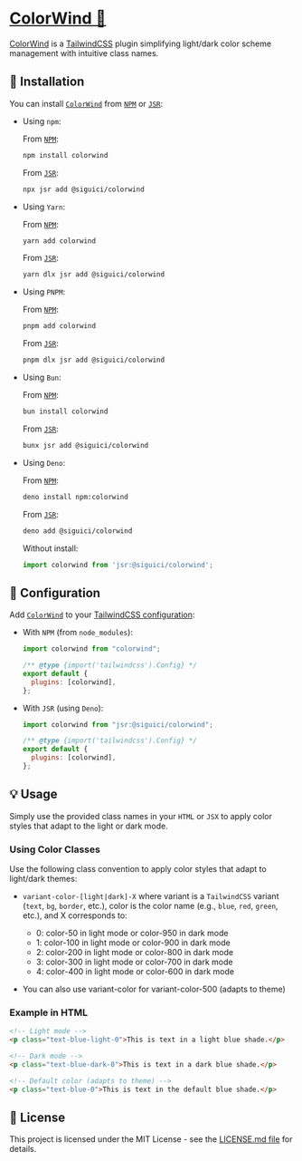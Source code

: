 # [ColorWind 🎨](https://colorwind.js.org)

[ColorWind](https://colorwind.js.org) is a [TailwindCSS](https://tailwindcss.com) plugin simplifying light/dark color scheme management with intuitive class names.

## 🚀 Installation

You can install [`ColorWind`](https://colorwind.js.org) from [`NPM`](https://npmjs.com/package/colorwind) or [`JSR`](https://jsr.io/@siguici/colorwind):

- Using `npm`:

  From [`NPM`](https://npmjs.com/package/colorwind):

  ```bash
  npm install colorwind
  ```

  From [`JSR`](https://jsr.io/@siguici/colorwind):

  ```bash
  npx jsr add @siguici/colorwind
  ```

- Using `Yarn`:

  From [`NPM`](https://npmjs.com/package/colorwind):

  ```bash
  yarn add colorwind
  ```

  From [`JSR`](https://jsr.io/@siguici/colorwind):

  ```bash
  yarn dlx jsr add @siguici/colorwind
  ```

- Using `PNPM`:

  From [`NPM`](https://npmjs.com/package/colorwind):

  ```bash
  pnpm add colorwind
  ```

  From [`JSR`](https://jsr.io/@siguici/colorwind):

  ```bash
  pnpm dlx jsr add @siguici/colorwind
  ```

- Using `Bun`:

  From [`NPM`](https://npmjs.com/package/colorwind):

  ```bash
  bun install colorwind
  ```

  From [`JSR`](https://jsr.io/@siguici/colorwind):

  ```bash
  bunx jsr add @siguici/colorwind
  ```

- Using `Deno`:

  From [`NPM`](https://npmjs.com/package/colorwind):

  ```bash
  deno install npm:colorwind
  ```

  From [`JSR`](https://jsr.io/@siguici/colorwind):

  ```bash
  deno add @siguici/colorwind
  ```

  Without install:

  ```typescript
  import colorwind from 'jsr:@siguici/colorwind';
  ```

## 🔧 Configuration

Add [`ColorWind`](https://colorwind.js.org) to your [TailwindCSS configuration](https://tailwindcss.com/docs/configuration):

- With `NPM` (from `node_modules`):

  ```javascript ins={1,5}
  import colorwind from "colorwind";

  /** @type {import('tailwindcss').Config} */
  export default {
    plugins: [colorwind],
  };
  ```

- With `JSR` (using `Deno`):

  ```javascript ins={1,5}
  import colorwind from "jsr:@siguici/colorwind";

  /** @type {import('tailwindcss').Config} */
  export default {
    plugins: [colorwind],
  };
  ```


## 💡 Usage

Simply use the provided class names in your `HTML` or `JSX` to apply color styles that adapt to the light or dark mode.

### Using Color Classes

Use the following class convention to apply color styles that adapt to light/dark themes:

- `variant-color-[light|dark]-X` where variant is a `TailwindCSS` variant (`text`, `bg`, `border`, etc.), color is the color name (e.g., `blue`, `red`, `green`, etc.), and X corresponds to:

  - 0: color-50 in light mode or color-950 in dark mode
  - 1: color-100 in light mode or color-900 in dark mode
  - 2: color-200 in light mode or color-800 in dark mode
  - 3: color-300 in light mode or color-700 in dark mode
  - 4: color-400 in light mode or color-600 in dark mode
- You can also use variant-color for variant-color-500 (adapts to theme)

### Example in HTML

```html
<!-- Light mode -->
<p class="text-blue-light-0">This is text in a light blue shade.</p>

<!-- Dark mode -->
<p class="text-blue-dark-0">This is text in a dark blue shade.</p>

<!-- Default color (adapts to theme) -->
<p class="text-blue-0">This is text in the default blue shade.</p>
```

## 📄 License

This project is licensed under the MIT License - see the [LICENSE.md file](./LICENSE.md) for details.
